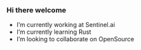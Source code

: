 ### Hi there welcome

- I’m currently working at Sentinel.ai
- I’m currently learning Rust
- I’m looking to collaborate on OpenSource 
